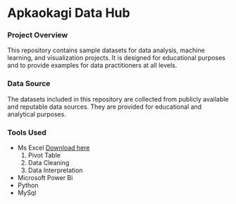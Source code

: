 # Apkaokagi Data Hub
### Project Overview
This repository contains sample datasets for data analysis, machine learning, and visualization projects. 
It is designed for educational purposes and to provide examples for data practitioners at all levels.
### Data Source
The datasets included in this repository are collected from publicly available and reputable data sources. 
They are provided for educational and analytical purposes. 
### Tools Used
- Ms Excel [Download here](facebook.com)
  1. Pivot Table
  2. Data Cleaning
  3. Data Interpretation
- Microsoft Power Bi
- Python
- MySql


